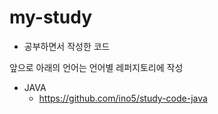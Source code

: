 # my-study
- 공부하면서 작성한 코드


앞으로 아래의 언어는 언어별 레퍼지토리에 작성

- JAVA
    - https://github.com/ino5/study-code-java